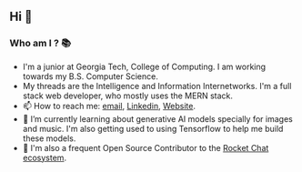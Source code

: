 ## Hi 👋

### Who am I ? 📚
  - I'm a junior at Georgia Tech, College of Computing. I am working towards my B.S. Computer Science.
  - My threads are the Intelligence and Information Internetworks. I'm a full stack web developer, who mostly uses the MERN stack.
  - 📫 How to reach me: [email](mailto:sbhat97@gatech.edu), [Linkedin](https://www.linkedin.com/in/krishna231/), [Website](https://skb231.github.io/personal-website/).
  - 🌱 I’m currently learning about generative AI models specially for images and music. I'm also getting used to using Tensorflow to help me build these models.
  - 📒 I'm also a frequent Open Source Contributor to the [Rocket Chat ecosystem](https://github.com/RocketChat). 


<!--
**SKB231/SKB231** is a ✨ _special_ ✨ repository because its `README.md` (this file) appears on your GitHub profile.

Here are some ideas to get you started:

- 🔭 I’m currently working on ...
- 🌱 I’m currently learning ...
- 👯 I’m looking to collaborate on ...
- 🤔 I’m looking for help with ...
- 💬 Ask me about ...
- 📫 How to reach me: ...
- 😄 Pronouns: ...
- ⚡ Fun fact: ...
-->
